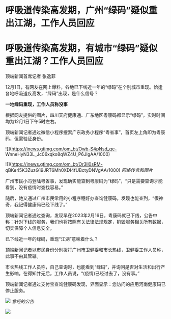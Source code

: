 # 呼吸道传染高发期，广州“绿码”疑似重出江湖，工作人员回应

# 呼吸道传染高发期，有城市“绿码”疑似重出江湖？工作人员回应

顶端新闻首席记者 张逸菲

12月1日，有网友在网上爆料，各地已下线近一年的“绿码”在个别城市重现。恰逢各地呼吸道疾高发，“绿码”出现，是什么信号？

**一地绿码重现，工作人员称没事**

根据网友提供的图片，四川天府健康通、广东地区粤康码都显示“绿码”，实时时间均为12月1日下午5时左右。

顶端新闻记者通过微信小程序搜索广东政务小程序“粤省事”，首页左上角即为粤康码，但需验证身份。

![](https://inews.gtimg.com/om_bt/Owb-S4pNsd_qe-
WnneHyN33L_Jc06xqko8qWZ4U_P6JlgAA/1000)

![](https://inews.gtimg.com/om_bt/Or3ll0sRM-
qBKe45K3ZuzG19JRT6Mh0XDI4fUBctyDNVgAA/1000) _网络传言和图片_

广州市民小冯登陆粤省事，发现确实能查到粤康码为“绿码”，“只是需要查询才能看到，没有疫情时查找容易。”

随后，她又通过广州市民常用的小程序穗好办查询健康码，发现也能查到，“很神奇，我记得健康码已经下线了。”

顶端新闻记者通过查询，发现早在2023年2月16日，粤康码就已下线，公告中称：针对下线的服务，我们也将按照有关法律法规规定，销毁服务相关所有数据，切实保障个人信息安全。

已下线近一年的绿码，重现“江湖”意味着什么？

顶端新闻记者以市民身份分别拨打广州市卫健委和市长热线，卫健委工作人员称，此事不由其管辖。

市长热线工作人员称，自己查询时，也能看到“绿码”，并询问是否对生活和出行产生影响。在得知并无后，工作人员说，“(疫情)已经过去了，没有事。”

顶端新闻记者通过支付宝查询健康码发现，界面显示：您访问的应用河南健康码已停止服务。

![](https://inews.gtimg.com/om_bt/OmgTLCwwNbgygvLOut4FoQfTY8mR7Y8CR4QOqDy1f_yY0AA/1000)
_曾经的公告_

![](https://inews.gtimg.com/om_bt/O71kjAC8GeQIO3DB2PoBfa8lMVkrlYg5A2rts7Bmdp6e4AA/1000)


